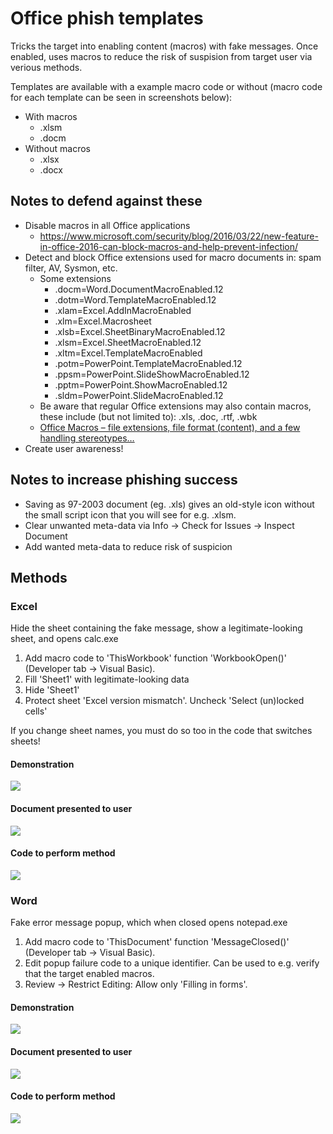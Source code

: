 # Office phish templates
Tricks the target into enabling content (macros) with fake messages.
Once enabled, uses macros to reduce the risk of suspision from target user via verious methods.

Templates are available with a example macro code or without (macro code for each template can be seen in screenshots below):
* With macros
  * .xlsm
  * .docm
* Without macros
  * .xlsx
  * .docx

## Notes to defend against these
* Disable macros in all Office applications
  * https://www.microsoft.com/security/blog/2016/03/22/new-feature-in-office-2016-can-block-macros-and-help-prevent-infection/
* Detect and block Office extensions used for macro documents in: spam filter, AV, Sysmon, etc.
  * Some extensions
    * .docm=Word.DocumentMacroEnabled.12
    * .dotm=Word.TemplateMacroEnabled.12
    * .xlam=Excel.AddInMacroEnabled
    * .xlm=Excel.Macrosheet
    * .xlsb=Excel.SheetBinaryMacroEnabled.12
    * .xlsm=Excel.SheetMacroEnabled.12
    * .xltm=Excel.TemplateMacroEnabled
    * .potm=PowerPoint.TemplateMacroEnabled.12
    * .ppsm=PowerPoint.SlideShowMacroEnabled.12
    * .pptm=PowerPoint.ShowMacroEnabled.12
    * .sldm=PowerPoint.SlideMacroEnabled.12
  * Be aware that regular Office extensions may also contain macros, these include (but not limited to): .xls, .doc, .rtf, .wbk
  * [Office Macros – file extensions, file format (content), and a few handling stereotypes…](https://www.hexacorn.com/blog/2016/11/05/office-macros-file-extensions-file-format-content-and-a-few-handling-stereotypes/)
* Create user awareness!

## Notes to increase phishing success
* Saving as 97-2003 document (eg. .xls) gives an old-style icon without the small script icon that you will see for e.g. .xlsm.
* Clear unwanted meta-data via Info -> Check for Issues -> Inspect Document
* Add wanted meta-data to reduce risk of suspicion

## Methods

### Excel
Hide the sheet containing the fake message, show a legitimate-looking sheet, and opens calc.exe
1. Add macro code to 'ThisWorkbook' function 'WorkbookOpen()' (Developer tab -> Visual Basic).
2. Fill 'Sheet1' with legitimate-looking data
3. Hide 'Sheet1'
4. Protect sheet 'Excel version mismatch'. Uncheck 'Select (un)locked cells'

If you change sheet names, you must do so too in the code that switches sheets!

#### Demonstration
![](/excel-demo.gif)

#### Document presented to user
![](/excel-document.PNG)

#### Code to perform method
![](/excel-code.PNG)

### Word
Fake error message popup, which when closed opens notepad.exe
1. Add macro code to 'ThisDocument' function 'MessageClosed()' (Developer tab -> Visual Basic).
2. Edit popup failure code to a unique identifier. Can be used to e.g. verify that the target enabled macros.
3. Review -> Restrict Editing: Allow only 'Filling in forms'.

#### Demonstration
![](/word-demo.gif)

#### Document presented to user
![](/word-document.png)

#### Code to perform method
![](/word-code.png)
